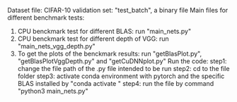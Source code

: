 Dataset file: CIFAR-10 validation set: "test_batch", a binary file
Main files for different benchmark tests:
  1. CPU benckmark test for different BLAS: run "main_nets.py"
  2. CPU benckmark test for different depth of VGG: run "main_nets_vgg_depth.py"
  3. To get the plots of the benckmark results: run "getBlasPlot.py", "getBlasPlotVggDepth.py" and "getCuDNNplot.py"
Run the code: 
  step1: change the file path of the .py file intended to be run
  step2: cd to the file folder
  step3: activate conda environment with pytorch and the specific BLAS installed by "conda activate <your env name>"
  step4: run the file by command "python3 main_nets.py"
